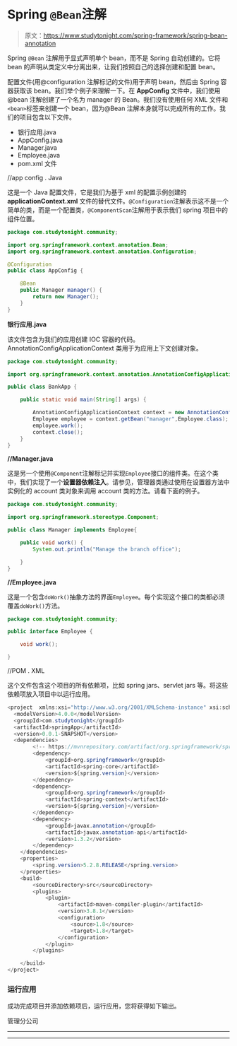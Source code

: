 # Spring `@Bean`注解

> 原文：<https://www.studytonight.com/spring-framework/spring-bean-annotation>

Spring ``@Bean`` 注解用于显式声明单个 bean，而不是 Spring 自动创建的。它将 bean 的声明从类定义中分离出来，让我们按照自己的选择创建和配置 bean。

配置文件(用@configuration 注解标记的文件)用于声明 bean，然后由 Spring 容器获取该 bean。我们举个例子来理解一下。在 **AppConfig** 文件中，我们使用@bean 注解创建了一个名为 manager 的 Bean。我们没有使用任何 XML 文件和`<bean>`标签来创建一个 bean，因为@Bean 注解本身就可以完成所有的工作。我们的项目包含以下文件。

*   银行应用.java
*   AppConfig.java
*   Manager.java
*   Employee.java
*   pom.xml 文件

//app config . Java

这是一个 Java 配置文件，它是我们为基于 xml 的配置示例创建的 **applicationContext.xml** 文件的替代文件。`@Configuration`注解表示这不是一个简单的类，而是一个配置类，`@ComponentScan`注解用于表示我们 spring 项目中的组件位置。

```java
package com.studytonight.community;

import org.springframework.context.annotation.Bean;
import org.springframework.context.annotation.Configuration;

@Configuration
public class AppConfig {

	@Bean
	public Manager manager() {
		return new Manager();
	}
}
```

**银行应用.java**

该文件包含为我们的应用创建 IOC 容器的代码。AnnotationConfigApplicationContext 类用于为应用上下文创建对象。

```java
package com.studytonight.community;

import org.springframework.context.annotation.AnnotationConfigApplicationContext;

public class BankApp {

	public static void main(String[] args) {

		AnnotationConfigApplicationContext context = new AnnotationConfigApplicationContext(AppConfig.class);
		Employee employee = context.getBean("manager",Employee.class);
		employee.work();
		context.close();
	}
}
```

**//Manager.java**

这是另一个使用`@Component`注解标记并实现`Employee`接口的组件类。在这个类中，我们实现了一个**设置器依赖注入**。请参见，管理器类通过使用在设置器方法中实例化的 account 类对象来调用 account 类的方法。请看下面的例子。

```java
package com.studytonight.community;

import org.springframework.stereotype.Component;

public class Manager implements Employee{

	public void work() {
		System.out.println("Manage the branch office");

	}
}
```

**//Employee.java**

这是一个包含`doWork()`抽象方法的界面`Employee`。每个实现这个接口的类都必须覆盖`doWork()`方法。

```java
package com.studytonight.community;

public interface Employee {

	void work();

} 
```

//POM . XML

这个文件包含这个项目的所有依赖项，比如 spring jars、servlet jars 等。将这些依赖项放入项目中以运行应用。

```java
<project  xmlns:xsi="http://www.w3.org/2001/XMLSchema-instance" xsi:schemaLocation="http://maven.apache.org/POM/4.0.0 https://maven.apache.org/xsd/maven-4.0.0.xsd">
  <modelVersion>4.0.0</modelVersion>
  <groupId>com.studytonight</groupId>
  <artifactId>springApp</artifactId>
  <version>0.0.1-SNAPSHOT</version>
  <dependencies>
		<!-- https://mvnrepository.com/artifact/org.springframework/spring-web -->
		<dependency>
			<groupId>org.springframework</groupId>
			<artifactId>spring-core</artifactId>
			<version>${spring.version}</version>
		</dependency>
		<dependency>
			<groupId>org.springframework</groupId>
			<artifactId>spring-context</artifactId>
			<version>${spring.version}</version>
		</dependency>
		<dependency>
			<groupId>javax.annotation</groupId>
			<artifactId>javax.annotation-api</artifactId>
			<version>1.3.2</version>
		</dependency>
	</dependencies>
	<properties>
		<spring.version>5.2.8.RELEASE</spring.version>
	</properties>
	<build>
		<sourceDirectory>src</sourceDirectory>
		<plugins>
			<plugin>
				<artifactId>maven-compiler-plugin</artifactId>
				<version>3.8.1</version>
				<configuration>
					<source>1.8</source>
					<target>1.8</target>
				</configuration>
			</plugin>
		</plugins>

	</build>
</project>
```

### 运行应用

成功完成项目并添加依赖项后，运行应用，您将获得如下输出。

管理分公司

* * *

* * *